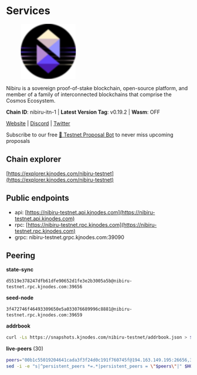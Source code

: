 # Services

<figure><img src="https://raw.githubusercontent.com/kj89/cosmos-images/main/logos/nibiru.png" width="150" alt=""><figcaption></figcaption></figure>

Nibiru is a sovereign proof-of-stake blockchain, open-source platform,  and member of a family of interconnected blockchains that comprise the Cosmos Ecosystem.

**Chain ID**: nibiru-itn-1 | **Latest Version Tag**: v0.19.2 | **Wasm**: OFF

[Website](https://nibiru.fi) | [Discord](https://discord.gg/nibiru) | [Twitter](https://twitter.com/NibiruChain)



Subscribe to our free [🤖 Testnet Proposal Bot](https://t.me/kjnodes_testnet_proposal_bot) to never miss upcoming proposals


## Chain explorer
[https://explorer.kjnodes.com/nibiru-testnet](https://explorer.kjnodes.com/nibiru-testnet)

## Public endpoints

* api: [https://nibiru-testnet.api.kjnodes.com](https://nibiru-testnet.api.kjnodes.com)
* rpc: [https://nibiru-testnet.rpc.kjnodes.com](https://nibiru-testnet.rpc.kjnodes.com)
* grpc: nibiru-testnet.grpc.kjnodes.com:39090

## Peering

**state-sync**

```text
d5519e378247dfb61dfe90652d1fe3e2b3005a5b@nibiru-testnet.rpc.kjnodes.com:39656
```

**seed-node**

```text
3f472746f46493309650e5a033076689996c8881@nibiru-testnet.rpc.kjnodes.com:39659
```

**addrbook**
```bash
curl -Ls https://snapshots.kjnodes.com/nibiru-testnet/addrbook.json > $HOME/.nibid/config/addrbook.json
```

**live-peers** (30)
```bash
peers="00b1c55019204641cada3f3f24d0c191f760745f@194.163.149.195:26656,3bb1549a6b7536e673bb8b9a036485c5ec18ce76@194.34.232.36:39656,d2f53fd715b205d1321a22bad1a6334a06f3de2b@64.227.4.135:03656,ad41ef68f4740d5be84ff54c34b0331b02ff4ae4@85.10.193.246:29656,93b0696cd10a3d683c1cf28641ff210d316954da@89.117.63.232:26656,65a213efcad697afb5a1303c7fe5be4168d9520c@43.154.103.36:26656,3a5d2bd306d6a0b842e5b14dfd1fc5a1069b55d1@14.162.213.215:20156,1da145d81ca9d5d9ccd55f529435056a27fcdeef@184.174.34.227:26656,96f253c371a7f7f854faf7ffc5e0ee9fc4f8dd7f@165.227.32.93:26656,cb3335161e08c33f5cddd6e15dd441b3472e74ed@38.242.144.3:26656,7ef37c8952fdd9cfbf50aa7e89373876b28a3ed1@93.183.208.94:26656,f4fa2e13e64628d96f9158a6a2afbb19ebac574e@85.190.246.120:26656,e0eeb7517c902ff3ae66acc7383e67b57b572977@38.242.206.117:26656,359ab5a45015c75b0ca847519254cb8d0aa3aa6c@65.108.206.74:26656,90d2b3055fc4a27fcdb4dd472c087830ecf8e42c@84.46.248.35:26656,0e90ac8e15b040c2a158b68f25299fc32a9d5940@89.117.57.25:26656,391ce347a9f0745a1f50126fcc1f9a878bacd8fe@184.174.32.55:26656,4ab5ffe672ac83bd43fcb406ae84d5f40eb73542@194.163.147.89:26656,639bf251f6fe8b1d11c322c40a44e1c0f6ebf3e7@82.208.23.171:26656,5c052c78ab48d0b26098574ba8b04e039209769a@95.217.1.96:26656,7b69fec8f71ccb56b0a2d7ddc07a92c2982a77d1@34.125.91.236:26656,bd4e84bd7b14201661c958c6cb6a1de2a27078ed@95.217.156.62:26656,3e7ff1b1fa8626812b1ab8acf84a8b60518a8c10@65.109.88.254:34656,ba6a46ae8fe4e1e95c0debfa1d4f3012fa6b33af@66.94.123.46:26656,ba4533a60790009033673e66a53e53fc5db436e4@93.183.208.83:26656,9dde137d2a59bf24dd25fc2be78a56183ac56bbb@109.123.246.117:26656,668f3f60a0ff3f9fcbaf8551782f71de1cc767a9@89.116.24.215:26656,39ce82b6613c327f2bbc4cedc3a25dbf0bf8094e@38.242.252.137:26656,f4a8fb180fbbb4c44e7721368cbc6ce3f9fc47e1@5.189.140.55:26656,d5519e378247dfb61dfe90652d1fe3e2b3005a5b@65.109.68.190:39656"
sed -i -e "s|^persistent_peers *=.*|persistent_peers = \"$peers\"|" $HOME/.nibid/config/config.toml
```
